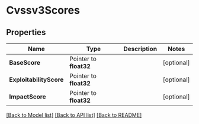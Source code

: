 # Cvssv3Scores

## Properties

Name | Type | Description | Notes
------------ | ------------- | ------------- | -------------
**BaseScore** | Pointer to **float32** |  | [optional] 
**ExploitabilityScore** | Pointer to **float32** |  | [optional] 
**ImpactScore** | Pointer to **float32** |  | [optional] 

[[Back to Model list]](../README.md#documentation-for-models) [[Back to API list]](../README.md#documentation-for-api-endpoints) [[Back to README]](../README.md)


